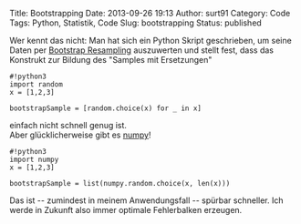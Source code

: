 Title: Bootstrapping
Date: 2013-09-26 19:13
Author: surt91
Category: Code
Tags: Python, Statistik, Code
Slug: bootstrapping
Status: published

Wer kennt das nicht: Man hat sich ein Python Skript geschrieben, um
seine Daten per [Bootstrap Resampling](http://en.wikipedia.org/wiki/Bootstrapping_(statistics))
auszuwerten und stellt fest, dass das Konstrukt zur Bildung des "Samples
mit Ersetzungen"

    #!python3
    import random
    x = [1,2,3]

    bootstrapSample = [random.choice(x) for _ in x]

einfach nicht schnell genug ist.  
Aber glücklicherweise gibt es [numpy](http://www.numpy.org/)!

    #!python3
    import numpy
    x = [1,2,3]

    bootstrapSample = list(numpy.random.choice(x, len(x)))

Das ist -- zumindest in meinem Anwendungsfall -- spürbar schneller. Ich
werde in Zukunft also immer optimale Fehlerbalken erzeugen.
